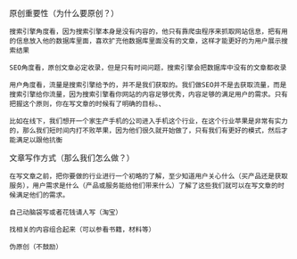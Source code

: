 原创重要性（为什么要原创？）

	搜索引擎角度看，因为搜索引擎本身是没有内容的，他只有靠爬虫程序来抓取网站信息，把有用的信息放入他的数据库里面，喜欢扩充他数据库里面没有的文章，这样才能更好的为用户展示搜索结果

	SEO角度看，原创文章必定收录，但是只有时间问题，搜索引擎会把数据库中没有的文章都收录

	用户角度看，流量是搜索引擎给予的，并不是我们获取的。我们做SEO并不是去获取流量，而是搜索引擎给你流量，因为搜索引擎看你网站的内容足够优秀，内容足够的满足用户的需求。只有把握这个原则，你在写文章的时候有了明确的目标。、

	比如在线下，我们想开一个家生产手机的公司进入手机这个行业，在这个行业苹果是非常有实力的，那么我们短时间内打不败苹果，因为他们很久就开始做了，只有我们有更好的模式，然后才能满足以跟他抗衡

文章写作方式（那么我们怎么做？）

	在写文章之前，把你要做的行业进行一个初略的了解，至少知道用户关心什么（买产品还是获取服务），用户需求是什么（产品或服务能给他们带来什么）了解了这些我们就可以在写文章的时候满足他们的需求。

	自己动脑袋写或者花钱请人写（淘宝）

	找相关的内容组合起来（可以参看书籍，材料等）

	伪原创（不鼓励）

